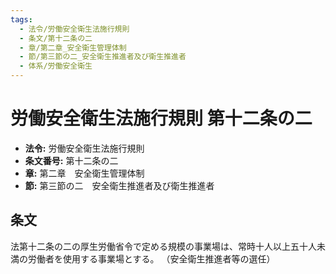 ```yaml
---
tags:
  - 法令/労働安全衛生法施行規則
  - 条文/第十二条の二
  - 章/第二章_安全衛生管理体制
  - 節/第三節の二_安全衛生推進者及び衛生推進者
  - 体系/労働安全衛生
---
```

# 労働安全衛生法施行規則 第十二条の二

- **法令:** 労働安全衛生法施行規則
- **条文番号:** 第十二条の二
- **章:** 第二章　安全衛生管理体制
- **節:** 第三節の二　安全衛生推進者及び衛生推進者

## 条文
法第十二条の二の厚生労働省令で定める規模の事業場は、常時十人以上五十人未満の労働者を使用する事業場とする。
（安全衛生推進者等の選任）

